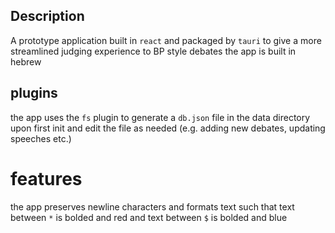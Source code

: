 ## Description

A prototype application built in `react` and packaged by `tauri` to give a more streamlined judging experience to BP style debates
the app is built in hebrew

## plugins

the app uses the `fs` plugin to generate a `db.json` file in the data directory upon first init and edit the file as needed (e.g. adding new debates, updating speeches etc.)

# features

the app preserves newline characters and formats text such that text between `*` is bolded and red and text between `$` is bolded and blue
